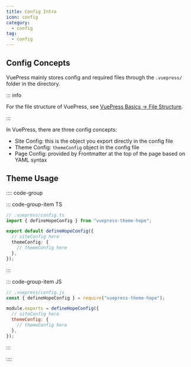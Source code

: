 ```yaml
---
title: Config Intro
icon: config
category:
  - config
tag:
  - config
---
```


## Config Concepts

VuePress mainly stores config and required files through the `.vuepress/` folder in the directory.

::: info

For the file structure of VuePress, see [VuePress Basics → File Structure](../basic/vuepress/file.md).

:::

In VuePress, there are three config concepts:

- Site Config: this is the object you export directly in the config file
- Theme Config: `themeConfig` object in the config file
- Page Config: provided by Frontmatter at the top of the page based on YAML syntax

## Theme Usage

:::: code-group

::: code-group-item TS

```ts {2,4,6,8,9}
// .vuepress/config.ts
import { defineHopeConfig } from "vuepress-theme-hope";

export default defineHopeConfig({
  // siteConfig here
  themeConfig: {
    // themeConfig here
  },
});
```

:::

::: code-group-item JS

```js {2,4,6,8,9}
// .vuepress/config.js
const { defineHopeConfig } = require("vuepress-theme-hope");

module.exports = defineHopeConfig({
  // siteConfig here
  themeConfig: {
    // themeConfig here
  },
});
```

:::

::::
